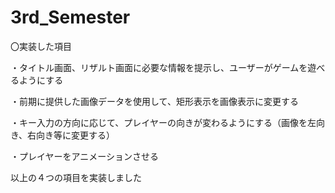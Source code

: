 # 3rd_Semester

〇実装した項目

・タイトル画面、リザルト画面に必要な情報を提示し、ユーザーがゲームを遊べるようにする

・前期に提供した画像データを使用して、矩形表示を画像表示に変更する

・キー入力の方向に応じて、プレイヤーの向きが変わるようにする（画像を左向き、右向き等に変更する）

・プレイヤーをアニメーションさせる

以上の４つの項目を実装しました